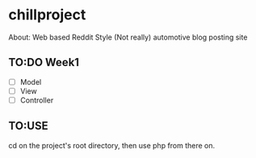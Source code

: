 # chillproject

About:
Web based Reddit Style (Not really) automotive blog posting site

## TO:DO Week1
- [ ] Model
- [ ] View
- [ ] Controller

## TO:USE 
cd on the project's root directory, then use php from there on.

